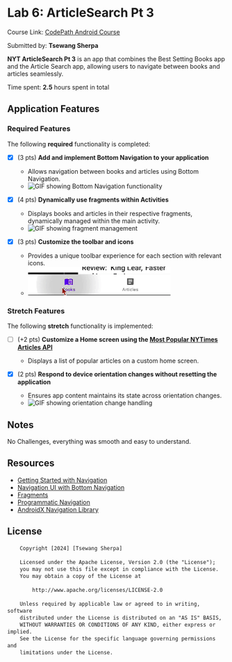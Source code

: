 # Lab 6: ArticleSearch Pt 3

Course Link: [CodePath Android Course](https://courses.codepath.org/courses/and102/unit/6)

Submitted by: **Tsewang Sherpa** <!-- Replace 'Your Name Here' with your actual name -->

**NYT ArticleSearch Pt 3** is an app that combines the Best Setting Books app and the Article Search app, allowing users to navigate between books and articles seamlessly.

Time spent: **2.5** hours spent in total <!-- Replace 'X' with the number of hours you spent on this project -->

## Application Features

### Required Features

The following **required** functionality is completed:

- [X] (3 pts) **Add and implement Bottom Navigation to your application**
    - Allows navigation between books and articles using Bottom Navigation.
    - ![GIF showing Bottom Navigation functionality](./First.gif) 

- [X] (4 pts) **Dynamically use fragments within Activities**
    - Displays books and articles in their respective fragments, dynamically managed within the main activity.
    - ![GIF showing fragment management](./First.gif) 

- [X] (3 pts) **Customize the toolbar and icons**
    - Provides a unique toolbar experience for each section with relevant icons.
    - ![GIF showing toolbar customization](./GIF3.gif) 

### Stretch Features

The following **stretch** functionality is implemented:

- [ ] (+2 pts) **Customize a Home screen using the [Most Popular NYTimes Articles API](https://developer.nytimes.com/docs/most-popular-product/1/overview)**
    - Displays a list of popular articles on a custom home screen.
   
- [X] (2 pts) **Respond to device orientation changes without resetting the application**
    - Ensures app content maintains its state across orientation changes.
    - ![GIF showing orientation change handling](./Orientation.gif) 

## Notes

No Challenges, everything was smooth and easy to understand. 

## Resources

- [Getting Started with Navigation](https://developer.android.com/guide/navigation/navigation-getting-started)
- [Navigation UI with Bottom Navigation](https://developer.android.com/guide/navigation/navigation-ui)
- [Fragments](https://developer.android.com/guide/fragments)
- [Programmatic Navigation](https://developer.android.com/guide/navigation/navigation-programmatic)
- [AndroidX Navigation Library](https://developer.android.com/jetpack/androidx/releases/navigation)

## License

```plaintext
    Copyright [2024] [Tsewang Sherpa]

    Licensed under the Apache License, Version 2.0 (the "License");
    you may not use this file except in compliance with the License.
    You may obtain a copy of the License at

        http://www.apache.org/licenses/LICENSE-2.0

    Unless required by applicable law or agreed to in writing, software
    distributed under the License is distributed on an "AS IS" BASIS,
    WITHOUT WARRANTIES OR CONDITIONS OF ANY KIND, either express or implied.
    See the License for the specific language governing permissions and
    limitations under the License.
